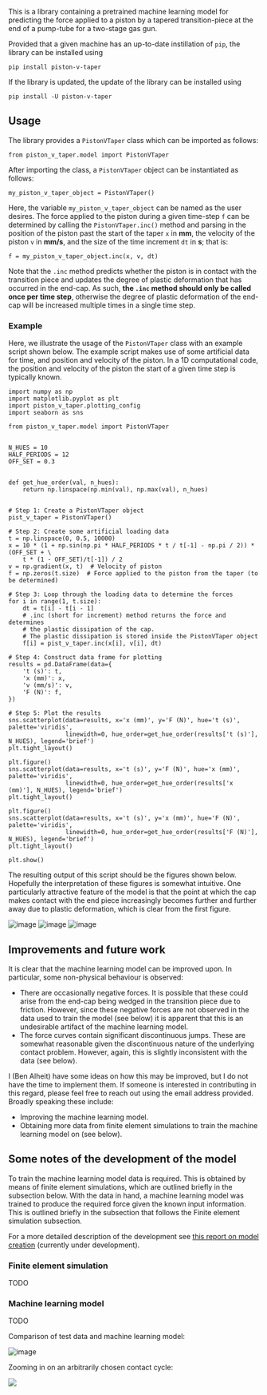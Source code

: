 
This is a library containing a pretrained machine learning model for predicting 
the force applied to a piston by a tapered transition-piece at the end of a pump-tube
for a two-stage gas gun.

Provided that a given machine has an up-to-date instillation of `pip`, the
library can be installed using

`pip install piston-v-taper`

If the library is updated, the update of the library can be installed using

`pip install -U piston-v-taper`

## Usage
The library provides a `PistonVTaper` class which can be imported as follows:

`from piston_v_taper.model import PistonVTaper`

After importing the class, a `PistonVTaper` object can be instantiated as follows:

`my_piston_v_taper_object = PistonVTaper()`

Here, the variable `my_piston_v_taper_object` can be named as the user desires.
The force applied to the piston during a given time-step `f` can be determined by calling the 
`PistonVTaper.inc()` method and parsing in the position of the piston 
past the start of the taper `x` in **mm**, the velocity of the piston `v` in **mm/s**,
and the size of the time increment `dt` in **s**; that is:

`f = my_piston_v_taper_object.inc(x, v, dt)`

Note that the `.inc` method predicts whether the piston is in contact with
the transition piece and updates the degree of plastic deformation that has occurred
in the end-cap. As such, **the `.inc` method should only be called once per time step**, 
otherwise the degree of plastic deformation of the end-cap will be increased multiple times
in a single time step.

### Example
Here, we illustrate the usage of the `PistonVTaper` class with an example script shown below.
The example script makes use of some artificial data for time, and position and velocity of the piston. 
In a 1D computational code, the position and velocity of the piston the start of a given time step is typically known.
```import pandas as pd
import numpy as np
import matplotlib.pyplot as plt
import piston_v_taper.plotting_config
import seaborn as sns

from piston_v_taper.model import PistonVTaper


N_HUES = 10
HALF_PERIODS = 12
OFF_SET = 0.3


def get_hue_order(val, n_hues):
    return np.linspace(np.min(val), np.max(val), n_hues)


# Step 1: Create a PistonVTaper object
pist_v_taper = PistonVTaper()

# Step 2: Create some artificial loading data
t = np.linspace(0, 0.5, 10000)
x = 10 * (1 + np.sin(np.pi * HALF_PERIODS * t / t[-1] - np.pi / 2)) * (OFF_SET + \
    t * (1 - OFF_SET)/t[-1]) / 2
v = np.gradient(x, t)  # Velocity of piston
f = np.zeros(t.size)  # Force applied to the piston from the taper (to be determined)

# Step 3: Loop through the loading data to determine the forces
for i in range(1, t.size):
    dt = t[i] - t[i - 1]
    # .inc (short for increment) method returns the force and determines 
    # the plastic dissipation of the cap.
    # The plastic dissipation is stored inside the PistonVTaper object
    f[i] = pist_v_taper.inc(x[i], v[i], dt)

# Step 4: Construct data frame for plotting
results = pd.DataFrame(data={
    't (s)': t,
    'x (mm)': x,
    'v (mm/s)': v,
    'F (N)': f,
})

# Step 5: Plot the results
sns.scatterplot(data=results, x='x (mm)', y='F (N)', hue='t (s)', palette='viridis', 
                linewidth=0, hue_order=get_hue_order(results['t (s)'], N_HUES), legend='brief')
plt.tight_layout()

plt.figure()
sns.scatterplot(data=results, x='t (s)', y='F (N)', hue='x (mm)', palette='viridis', 
                linewidth=0, hue_order=get_hue_order(results['x (mm)'], N_HUES), legend='brief')
plt.tight_layout()

plt.figure()
sns.scatterplot(data=results, x='t (s)', y='x (mm)', hue='F (N)', palette='viridis', 
                linewidth=0, hue_order=get_hue_order(results['F (N)'], N_HUES), legend='brief')
plt.tight_layout()

plt.show()
```
The resulting output of this script should be the figures
shown below. Hopefully the interpretation of these figures 
is somewhat intuitive. One particularly attractive feature of the 
model is that the point at which the cap makes contact
with the end piece increasingly becomes further and further
away due to plastic deformation, which is clear from the 
first figure.

[comment]: <> (![image]&#40;./images/x-vs-t.png&#41;)

[comment]: <> (![image]&#40;./images/f-vs-t.png&#41;)

[comment]: <> (![image]&#40;./images/f-vs-x.png&#41;)
![image](https://raw.githubusercontent.com/BenAlheit/piston-vs-taper/1cf2f27ef7673319e146ec86da3ed88088b56666/computation/piston_v_taper_ml/images/x-vs-t.png)
![image](https://raw.githubusercontent.com/BenAlheit/piston-vs-taper/1cf2f27ef7673319e146ec86da3ed88088b56666/computation/piston_v_taper_ml/images/f-vs-t.png)
![image](https://raw.githubusercontent.com/BenAlheit/piston-vs-taper/1cf2f27ef7673319e146ec86da3ed88088b56666/computation/piston_v_taper_ml/images/f-vs-x.png)


## Improvements and future work

It is clear that the machine learning model can be improved upon.
In particular, some non-physical behaviour is observed: 
* There are occasionally negative forces. It is possible that these could arise
from the end-cap being wedged in the transition piece due to friction. However, since these
negative forces are not observed in the data used to train the model (see below) it is apparent that 
this is an undesirable artifact of the machine learning model.
* The force curves contain significant discontinuous jumps. 
  These are somewhat reasonable given the discontinuous nature of the
  underlying contact problem. However, again, this is slightly inconsistent
  with the data (see below).

I (Ben Alheit) have some ideas on how this may be improved, but I do not have the time to 
implement them. If someone is interested in contributing in this regard, please feel free
to reach out using the email address provided. Broadly speaking these include:

* Improving the machine learning model.
* Obtaining more data from finite element simulations to train the machine learning model on (see below).

## Some notes of the development of the model
To train the machine learning model data is required. This is obtained
by means of finite element simulations, which are outlined briefly in the subsection below.
With the data in hand, a machine learning model was trained to produce the
required force given the known input information. This is outlined briefly in the
subsection that follows the Finite element simulation subsection.

For a more detailed description of the development see 
[this report on model creation](https://github.com/BenAlheit/piston-vs-taper/blob/master/report/piston-vs-taper.pdf) (currently under development).

### Finite element simulation
[comment]: #(TODO)
TODO
### Machine learning model
[comment]: #(TODO)
TODO

Comparison of test data and machine learning model:

![image](https://raw.githubusercontent.com/BenAlheit/piston-vs-taper/1cf2f27ef7673319e146ec86da3ed88088b56666/computation/piston_v_taper_ml/images/comparison-with-data.png)


Zooming in on an arbitrarily chosen contact cycle:

[comment]: <> (![image]&#40;./images/comparison-with-data-zoom.png&#41;)
![](https://raw.githubusercontent.com/BenAlheit/piston-vs-taper/1cf2f27ef7673319e146ec86da3ed88088b56666/computation/piston_v_taper_ml/images/comparison-with-data-zoom.png)

[ this report on model creation.]: https://github.com/BenAlheit/piston-vs-taper/blob/master/report/piston-vs-taper.pdf